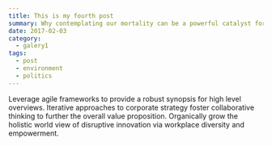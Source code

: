 ```yaml
---
title: This is my fourth post
summary: Why contemplating our mortality can be a powerful catalyst for change
date: 2017-02-03
category:
  - galery1
tags:
  - post
  - environment
  - politics
---
```

Leverage agile frameworks to provide a robust synopsis for high level overviews. Iterative approaches to corporate strategy foster collaborative thinking to further the overall value proposition. Organically grow the holistic world view of disruptive innovation via workplace diversity and empowerment.
